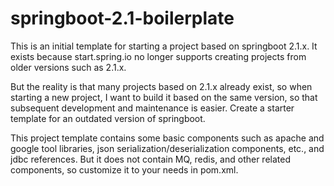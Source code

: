 # springboot-2.1-boilerplate
This is an initial template for starting a project based on springboot 2.1.x. It exists because start.spring.io no longer supports creating projects from older versions such as 2.1.x.

But the reality is that many projects based on 2.1.x already exist, so when starting a new project, I want to build it based on the same version, so that subsequent development and maintenance is easier. Create a starter template for an outdated version of springboot.

This project template contains some basic components such as apache and google tool libraries, json serialization/deserialization components, etc., and jdbc references. But it does not contain MQ, redis, and other related components, so customize it to your needs in pom.xml.

